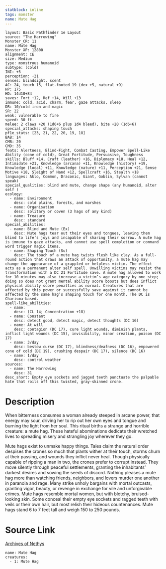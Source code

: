 ```yaml
---
statblock: inline
tags: monster
name: Mute Hag
---
```

```statblock
layout: Basic Pathfinder 1e Layout
source: "The Harrowing"
Monster_CR: 11
name: Mute Hag
Monster_XP: 12800
alignment: CE
size: Medium
type: monstrous humanoid
subtype: (cold)
INI: +5
perception: +21
senses: blindsight, scent
AC: 24, touch 15, flat-footed 19 (dex +5, natural +9)
HP: 175
HD: 14d10+84
saves: Fort +12, Ref +14, Will +13
immune: cold, acid, charm, fear, gaze attacks, sleep
DR: 10/cold iron and magic
SR: 22
weak: vulnerable to fire
speed: 30 ft.
melee: 2 claws +20 (1d6+6 plus 1d4 bleed), bite +20 (1d6+6)
special_attacks: shaping touch
pf1e_stats: [23, 21, 22, 20, 19, 18]
BAB: 14
CMB: 20
CMD: 35
feats: Alertness, Blind-Fight, Combat Casting, Empower Spell-Like Ability (cone of cold), Great Fortitude, Persuasive, Toughness
skills: Bluff +14, Craft (leather) +16, Diplomacy +18, Heal +12, Intimidate +21, Knowledge (arcana) +11, Knowledge (history) +19, Knowledge (local) +11, Knowledge (nature) +11, Perception +21, Sense Motive +18, Sleight of Hand +12, Spellcraft +16, Stealth +18
languages: Aklo, Common, Draconic, Giant, Goblin, Sylvan (cannot speak)
special_qualities: blind and mute, change shape (any humanoid, alter self )
ecology:
  - name: Environment
    desc: cold plains, forests, and marshes
  - name: Organisation
    desc: solitary or coven (3 hags of any kind)
  - name: Treasure
    desc: standard
special_abilities:
  - name: Blind and Mute (Ex)
    desc: Mute hags tear out their eyes and tongues, leaving them blind to life’s joys and incapable of sharing their sorrow. A mute hag is immune to gaze attacks, and cannot use spell completion or command word trigger magic items.
  - name: Shaping Touch (Su)
    desc: The touch of a mute hag twists flesh like clay. As a full-round action that draws an attack of opportunity, a mute hag may change the appearance of a grappled or helpless victim. The effect acts as a permanent alter self spell. Unwilling victims may resist the transformation with a DC 21 Fortitude save. A mute hag allowed to work for 10 minutes may also increase a victim’s age category by one step; doing so does not grant mental ability score boosts but does inflict physical ability score penalties as normal. Creatures that are affected by this power or successfully save against it cannot be affected by the same hag’s shaping touch for one month. The DC is Charisma-based.
spell-like_abilities:
  - name:
    desc: (CL 14; Concentration +18)
  - name: Constant
    desc: detect good, detect magic, detect thoughts (DC 16)
  - name: At will
    desc: contagion (DC 17), cure light wounds, diminish plants, inflict light wounds (DC 15), invisibility, minor creation, poison (DC 17)
  - name: 3/day
    desc: bestow curse (DC 17), blindness/deafness (DC 16), empowered cone of cold (DC 19), crushing despair (DC 17), silence (DC 16)
  - name: 1/day
    desc: control weather
sources:
  - name: The Harrowing
    desc: 31
desc_short: Empty eye sockets and jagged teeth punctuate the palpable hate that roils off this twisted, gray-skinned crone.
```
# Description
When bitterness consumes a woman already steeped in arcane power, that energy may sour, driving her to rip out her own eyes and tongue and burning the light from her soul. This ritual births a strange and horrible creature: a mute hag. These hateful abominations dedicate their wretched lives to spreading misery and strangling joy wherever they go.

Mute hags exist to unmake happy things. Tales claim the natural order despises the crones so much that plants wither at their touch, storms churn at their passing, and wounds they inflict never heal. Though physically capable of ripping a man in two, the crones prefer to corrupt instead. They move silently through peaceful settlements, granting the inhabitants’ darkest desires and sowing the seeds of discord. Nothing pleases a mute hag more than watching friends, neighbors, and lovers murder one another in paranoia and rage. Many strike unholy bargains with mortal outcasts, granting vigor, beauty, or revenge in exchange for vile and unforgivable crimes. Mute hags resemble mortal women, but with blotchy, bruised-looking skin. Some conceal their empty eye sockets and ragged teeth with veils or their own hair, but most relish their hideous countenances. Mute hags stand 6 to 7 feet tall and weigh 150 to 250 pounds.
# Source Link
[Archives of Nethys](https://aonprd.com/MonsterDisplay.aspx?ItemName=Mute%20Hag)
```encounter-table
name: Mute Hag
creatures:
  - 1: Mute Hag
```
